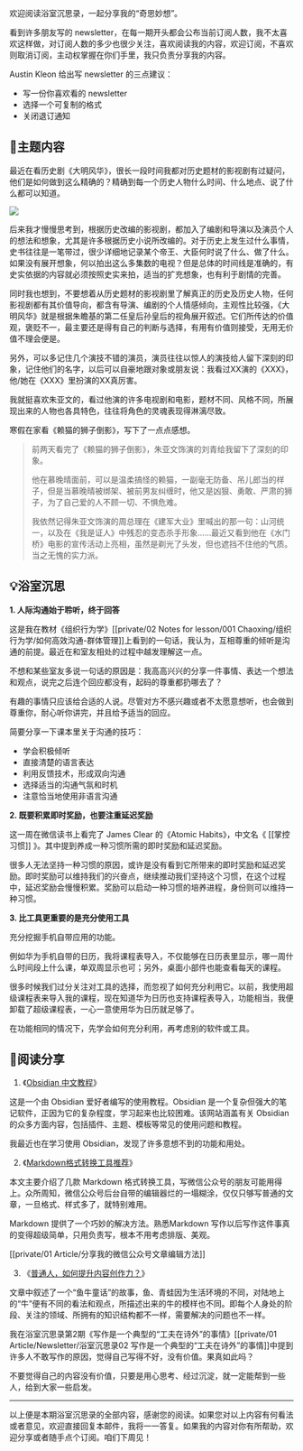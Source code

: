 欢迎阅读浴室沉思录，一起分享我的“奇思妙想”。

看到许多朋友写的 newsletter，在每一期开头都会公布当前订阅人数，我不太喜欢这样做，对订阅人数的多少也很少关注，喜欢阅读我的内容，欢迎订阅，不喜欢则取消订阅，主动权掌握在你们手里，我只负责分享我的内容。

Austin Kleon 给出写 newsletter 的三点建议：

-   写一份你喜欢看的 newsletter
-   选择一个可复制的格式
-   关闭退订通知

## 📌主题内容

最近在看历史剧《大明风华》，很长一段时间我都对历史题材的影视剧有过疑问，他们是如何做到这么精确的？精确到每一个历史人物什么时间、什么地点、说了什么都可以知道。

![](https://qiniu.zhiy.cc/6293c2244bc960a6631970395574b522/6293c2244bc960a6631970395574b522jfif)

后来我才慢慢思考到，根据历史改编的影视剧，都加入了编剧和导演以及演员个人的想法和想象，尤其是许多根据历史小说所改编的。对于历史上发生过什么事情，史书往往是一笔带过，很少详细地记录某个帝王、大臣何时说了什么、做了什么。如果没有展开想象，何以拍出这么多集数的电视？但是总体的时间线是准确的，有史实依据的内容就必须按照史实来拍，适当的扩充想象，也有利于剧情的完善。

同时我也想到，不要想着从历史题材的影视剧里了解真正的历史及历史人物，任何影视剧都有其价值导向，都含有导演、编剧的个人情感倾向，主观性比较强，《大明风华》就是根据朱瞻基的第二任皇后孙皇后的视角展开叙述。它们所传达的价值观，褒贬不一，最主要还是得有自己的判断与选择，有用有价值则接受，无用无价值不理会便是。

另外，可以多记住几个演技不错的演员，演员往往以惊人的演技给人留下深刻的印象，记住他们的名字，以后可以自豪地跟对象或朋友说：我看过XX演的《XXX》，他/她在《XXX》里扮演的XX真厉害。

我就挺喜欢朱亚文的，看过他演的许多电视剧和电影，题材不同、风格不同，所展现出来的人物也各具特色，往往将角色的灵魂表现得淋漓尽致。

寒假在家看《赖猫的狮子倒影》，写下了一点点感想。

> 前两天看完了《赖猫的狮子倒影》，朱亚文饰演的刘青给我留下了深刻的印象。
> 
> 他在慕晚晴面前，可以是温柔搞怪的赖猫，一副毫无防备、吊儿郎当的样子，但是当慕晚晴被绑架、被前男友纠缠时，他又是凶狠、勇敢、严肃的狮子，为了自己爱的人不顾一切、不惧危难。
> 
> 我依然记得朱亚文饰演的周总理在《建军大业》里喊出的那一句：山河统一，以及在《我是证人》中残忍的变态杀手形象……最近又看到他在《水门桥》电影的宣传活动上亮相，虽然是剃光了头发，但也遮挡不住他的气质。当之无愧的实力派。

## 💡浴室沉思

**1. 人际沟通始于聆听，终于回答**

这是我在教材《组织行为学》[[private/02 Notes for lesson/001 Chaoxing/组织行为学/如何高效沟通-群体管理]]上看到的一句话，我认为，互相尊重的倾听是沟通的前提。最近在和室友相处的过程中越发理解这一点。

不想和某些室友多说一句话的原因是：我高高兴兴的分享一件事情、表达一个想法和观点，说完之后连个回应都没有，起码的尊重都扔哪去了？

有趣的事情只应该给合适的人说。尽管对方不感兴趣或者不太愿意想听，也会做到尊重你，耐心听你讲完，并且给予适当的回应。

简要分享一下课本里关于沟通的技巧：

-   学会积极倾听
-   直接清楚的语言表达
-   利用反馈技术，形成双向沟通
-   选择适当的沟通气氛和时机
-   注意恰当地使用非语言沟通

**2. 既要积累即时奖励，也要注重延迟奖励**

这一周在微信读书上看完了 James Clear 的《Atomic Habits》，中文名《 [[掌控习惯]] 》。其中提到养成一种习惯所需的即时奖励和延迟奖励。

很多人无法坚持一种习惯的原因，或许是没有看到它所带来的即时奖励和延迟奖励。即时奖励可以维持我们的兴奋点，继续推动我们坚持这个习惯，在这个过程中，延迟奖励会慢慢积累。奖励可以启动一种习惯的培养进程，身份则可以维持一种习惯。

**3. 比工具更重要的是充分使用工具**

充分挖掘手机自带应用的功能。

例如华为手机自带的日历，我将课程表导入，不仅能够在日历表里显示，哪一周什么时间段上什么课，单双周显示也可；另外，桌面小部件也能查看每天的课程。

很多时候我们过分关注对工具的选择，而忽视了如何充分利用它。以前，我使用超级课程表来导入我的课程，现在知道华为日历也支持课程表导入，功能相当，我便卸载了超级课程表，一心一意使用华为日历就足够了。

在功能相同的情况下，先学会如何充分利用，再考虑别的软件或工具。

## 📝阅读分享

1. 《[Obsidian 中文教程](https://publish.obsidian.md/chinesehelp/)》

这是一个由 Obsidian 爱好者编写的使用教程。Obsidian 是一个复杂但强大的笔记软件，正因为它的复杂程度，学习起来也比较困难。该网站涵盖有关 Obsidian 的众多方面内容，包括插件、主题、模板等常见的使用问题和教程。

我最近也在学习使用 Obsidian，发现了许多意想不到的功能和用处。

2. 《[Markdown格式转换工具推荐](http://lillianwho.com/post/markdown%E6%A0%BC%E5%BC%8F%E8%BD%AC%E6%8D%A2%E5%B7%A5%E5%85%B7/)》

本文主要介绍了几款 Markdown 格式转换工具，写微信公众号的朋友可能用得上。众所周知，微信公众号后台自带的编辑器烂的一塌糊涂，仅仅只够写普通的文章，一旦格式、样式多了，就特别难用。

Markdown 提供了一个巧妙的解决方法。熟悉Markdown 写作以后写作这件事真的变得超级简单，只用负责写，根本不用考虑排版、美观。

[[private/01 Article/分享我的微信公众号文章编辑方法]]

3. 《[普通人，如何提升内容创作力？](https://mp.weixin.qq.com/s/DK6udPwsSJyMswsN__I0bA)》

文章中叙述了一个“鱼牛童话”的故事，鱼、青蛙因为生活环境的不同，对陆地上的“牛”便有不同的看法和观点，所描述出来的牛的模样也不同。即每个人身处的阶段、关注的领域、所拥有的知识结构都不一样，需要解决的问题也不一样。

我在浴室沉思录第2期《写作是一个典型的“工夫在诗外”的事情》[[private/01 Article/Newsletter/浴室沉思录02 写作是一个典型的“工夫在诗外”的事情]]中提到许多人不敢写作的原因，觉得自己写得不好，没有价值。果真如此吗？

不要觉得自己的内容没有价值，只要是用心思考、经过沉淀，就一定能帮到一些人，给到大家一些启发。

---
以上便是本期浴室沉思录的全部内容，感谢您的阅读。如果您对以上内容有何看法或者意见，欢迎直接回复本邮件，我将一一答复。如果我的内容对你有所帮助，欢迎分享或者随手点个订阅。咱们下周见！